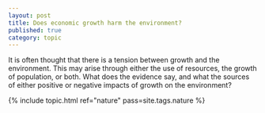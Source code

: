 ```yaml
---
layout: post
title: Does economic growth harm the environment?
published: true
category: topic
---
```


It is often thought that there is a tension between growth and the environment. This may arise through either the use of resources, the growth of population, or both. What does the evidence say, and what the sources of either positive or negative impacts of growth on the environment?

{% include topic.html ref="nature" pass=site.tags.nature %}

